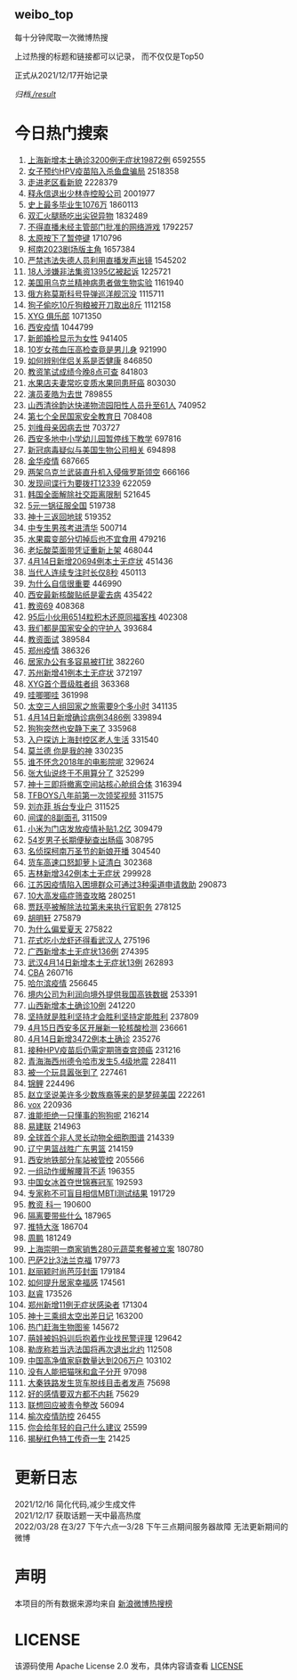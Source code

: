 weibo_top  
---
每十分钟爬取一次微博热搜  

上过热搜的标题和链接都可以记录， 而不仅仅是Top50

正式从2021/12/17开始记录  

*归档[./result](./result/)*

# 今日热门搜索  
1. [上海新增本土确诊3200例无症状19872例](https://s.weibo.com//weibo?q=%23%E4%B8%8A%E6%B5%B7%E6%96%B0%E5%A2%9E%E6%9C%AC%E5%9C%9F%E7%A1%AE%E8%AF%8A3200%E4%BE%8B%E6%97%A0%E7%97%87%E7%8A%B619872%E4%BE%8B%23&Refer=top) 6592555
2. [女子预约HPV疫苗陷入杀鱼盘骗局](https://s.weibo.com//weibo?q=%23%E5%A5%B3%E5%AD%90%E9%A2%84%E7%BA%A6HPV%E7%96%AB%E8%8B%97%E9%99%B7%E5%85%A5%E6%9D%80%E9%B1%BC%E7%9B%98%E9%AA%97%E5%B1%80%23&Refer=top) 2518358
3. [走进老区看新貌](https://s.weibo.com//weibo?q=%23%E8%B5%B0%E8%BF%9B%E8%80%81%E5%8C%BA%E7%9C%8B%E6%96%B0%E8%B2%8C%23&Refer=top) 2228379
4. [释永信退出少林寺控股公司](https://s.weibo.com//weibo?q=%23%E9%87%8A%E6%B0%B8%E4%BF%A1%E9%80%80%E5%87%BA%E5%B0%91%E6%9E%97%E5%AF%BA%E6%8E%A7%E8%82%A1%E5%85%AC%E5%8F%B8%23&Refer=top) 2001977
5. [史上最多毕业生1076万](https://s.weibo.com//weibo?q=%23%E5%8F%B2%E4%B8%8A%E6%9C%80%E5%A4%9A%E6%AF%95%E4%B8%9A%E7%94%9F1076%E4%B8%87%23&Refer=top) 1860113
6. [双汇火腿肠吃出尖锐异物](https://s.weibo.com//weibo?q=%23%E5%8F%8C%E6%B1%87%E7%81%AB%E8%85%BF%E8%82%A0%E5%90%83%E5%87%BA%E5%B0%96%E9%94%90%E5%BC%82%E7%89%A9%23&Refer=top) 1832489
7. [不得直播未经主管部门批准的网络游戏](https://s.weibo.com//weibo?q=%23%E4%B8%8D%E5%BE%97%E7%9B%B4%E6%92%AD%E6%9C%AA%E7%BB%8F%E4%B8%BB%E7%AE%A1%E9%83%A8%E9%97%A8%E6%89%B9%E5%87%86%E7%9A%84%E7%BD%91%E7%BB%9C%E6%B8%B8%E6%88%8F%23&Refer=top) 1792257
8. [太原按下了暂停键](https://s.weibo.com//weibo?q=%23%E5%A4%AA%E5%8E%9F%E6%8C%89%E4%B8%8B%E4%BA%86%E6%9A%82%E5%81%9C%E9%94%AE%23&Refer=top) 1710796
9. [柯南2023剧场版主角](https://s.weibo.com//weibo?q=%23%E6%9F%AF%E5%8D%972023%E5%89%A7%E5%9C%BA%E7%89%88%E4%B8%BB%E8%A7%92%23&Refer=top) 1657384
10. [严禁违法失德人员利用直播发声出镜](https://s.weibo.com//weibo?q=%23%E4%B8%A5%E7%A6%81%E8%BF%9D%E6%B3%95%E5%A4%B1%E5%BE%B7%E4%BA%BA%E5%91%98%E5%88%A9%E7%94%A8%E7%9B%B4%E6%92%AD%E5%8F%91%E5%A3%B0%E5%87%BA%E9%95%9C%23&Refer=top) 1545202
11. [18人涉嫌非法集资1395亿被起诉](https://s.weibo.com//weibo?q=%2318%E4%BA%BA%E6%B6%89%E5%AB%8C%E9%9D%9E%E6%B3%95%E9%9B%86%E8%B5%841395%E4%BA%BF%E8%A2%AB%E8%B5%B7%E8%AF%89%23&Refer=top) 1225721
12. [美国用乌克兰精神病患者做生物实验](https://s.weibo.com//weibo?q=%23%E7%BE%8E%E5%9B%BD%E7%94%A8%E4%B9%8C%E5%85%8B%E5%85%B0%E7%B2%BE%E7%A5%9E%E7%97%85%E6%82%A3%E8%80%85%E5%81%9A%E7%94%9F%E7%89%A9%E5%AE%9E%E9%AA%8C%23&Refer=top) 1161940
13. [俄方称莫斯科号导弹巡洋舰沉没](https://s.weibo.com//weibo?q=%23%E4%BF%84%E6%96%B9%E7%A7%B0%E8%8E%AB%E6%96%AF%E7%A7%91%E5%8F%B7%E5%AF%BC%E5%BC%B9%E5%B7%A1%E6%B4%8B%E8%88%B0%E6%B2%89%E6%B2%A1%23&Refer=top) 1115711
14. [狗子偷吃10斤狗粮被开刀取出8斤](https://s.weibo.com//weibo?q=%23%E7%8B%97%E5%AD%90%E5%81%B7%E5%90%8310%E6%96%A4%E7%8B%97%E7%B2%AE%E8%A2%AB%E5%BC%80%E5%88%80%E5%8F%96%E5%87%BA8%E6%96%A4%23&Refer=top) 1112158
15. [XYG 俱乐部](https://s.weibo.com//weibo?q=XYG%20%E4%BF%B1%E4%B9%90%E9%83%A8&Refer=top) 1071350
16. [西安疫情](https://s.weibo.com//weibo?q=%23%E8%A5%BF%E5%AE%89%E7%96%AB%E6%83%85%23&Refer=top) 1044799
17. [新郎婚检显示为女性](https://s.weibo.com//weibo?q=%23%E6%96%B0%E9%83%8E%E5%A9%9A%E6%A3%80%E6%98%BE%E7%A4%BA%E4%B8%BA%E5%A5%B3%E6%80%A7%23&Refer=top) 941405
18. [10岁女孩血压高检查竟是男儿身](https://s.weibo.com//weibo?q=%2310%E5%B2%81%E5%A5%B3%E5%AD%A9%E8%A1%80%E5%8E%8B%E9%AB%98%E6%A3%80%E6%9F%A5%E7%AB%9F%E6%98%AF%E7%94%B7%E5%84%BF%E8%BA%AB%23&Refer=top) 921990
19. [如何辨别伴侣关系是否健康](https://s.weibo.com//weibo?q=%23%E5%A6%82%E4%BD%95%E8%BE%A8%E5%88%AB%E4%BC%B4%E4%BE%A3%E5%85%B3%E7%B3%BB%E6%98%AF%E5%90%A6%E5%81%A5%E5%BA%B7%23&Refer=top) 846850
20. [教资笔试成绩今晚8点可查](https://s.weibo.com//weibo?q=%23%E6%95%99%E8%B5%84%E7%AC%94%E8%AF%95%E6%88%90%E7%BB%A9%E4%BB%8A%E6%99%9A8%E7%82%B9%E5%8F%AF%E6%9F%A5%23&Refer=top) 841803
21. [水果店夫妻常吃变质水果同患肝癌](https://s.weibo.com//weibo?q=%23%E6%B0%B4%E6%9E%9C%E5%BA%97%E5%A4%AB%E5%A6%BB%E5%B8%B8%E5%90%83%E5%8F%98%E8%B4%A8%E6%B0%B4%E6%9E%9C%E5%90%8C%E6%82%A3%E8%82%9D%E7%99%8C%23&Refer=top) 803030
22. [演员麦皓为去世](https://s.weibo.com//weibo?q=%23%E6%BC%94%E5%91%98%E9%BA%A6%E7%9A%93%E4%B8%BA%E5%8E%BB%E4%B8%96%23&Refer=top) 789855
23. [山西清徐韵达快递物流园阳性人员升至61人](https://s.weibo.com//weibo?q=%23%E5%B1%B1%E8%A5%BF%E6%B8%85%E5%BE%90%E9%9F%B5%E8%BE%BE%E5%BF%AB%E9%80%92%E7%89%A9%E6%B5%81%E5%9B%AD%E9%98%B3%E6%80%A7%E4%BA%BA%E5%91%98%E5%8D%87%E8%87%B361%E4%BA%BA%23&Refer=top) 740952
24. [第七个全民国家安全教育日](https://s.weibo.com//weibo?q=%23%E7%AC%AC%E4%B8%83%E4%B8%AA%E5%85%A8%E6%B0%91%E5%9B%BD%E5%AE%B6%E5%AE%89%E5%85%A8%E6%95%99%E8%82%B2%E6%97%A5%23&Refer=top) 708408
25. [刘维母亲因病去世](https://s.weibo.com//weibo?q=%23%E5%88%98%E7%BB%B4%E6%AF%8D%E4%BA%B2%E5%9B%A0%E7%97%85%E5%8E%BB%E4%B8%96%23&Refer=top) 703727
26. [西安多地中小学幼儿园暂停线下教学](https://s.weibo.com//weibo?q=%E8%A5%BF%E5%AE%89%E5%A4%9A%E5%9C%B0%E4%B8%AD%E5%B0%8F%E5%AD%A6%E5%B9%BC%E5%84%BF%E5%9B%AD%E6%9A%82%E5%81%9C%E7%BA%BF%E4%B8%8B%E6%95%99%E5%AD%A6&Refer=top) 697816
27. [新冠病毒疑似与美国生物公司相关](https://s.weibo.com//weibo?q=%23%E6%96%B0%E5%86%A0%E7%97%85%E6%AF%92%E7%96%91%E4%BC%BC%E4%B8%8E%E7%BE%8E%E5%9B%BD%E7%94%9F%E7%89%A9%E5%85%AC%E5%8F%B8%E7%9B%B8%E5%85%B3%23&Refer=top) 694898
28. [金华疫情](https://s.weibo.com//weibo?q=%E9%87%91%E5%8D%8E%E7%96%AB%E6%83%85&Refer=top) 687665
29. [两架乌克兰武装直升机入侵俄罗斯领空](https://s.weibo.com//weibo?q=%23%E4%B8%A4%E6%9E%B6%E4%B9%8C%E5%85%8B%E5%85%B0%E6%AD%A6%E8%A3%85%E7%9B%B4%E5%8D%87%E6%9C%BA%E5%85%A5%E4%BE%B5%E4%BF%84%E7%BD%97%E6%96%AF%E9%A2%86%E7%A9%BA%23&Refer=top) 666166
30. [发现间谍行为要拨打12339](https://s.weibo.com//weibo?q=%23%E5%8F%91%E7%8E%B0%E9%97%B4%E8%B0%8D%E8%A1%8C%E4%B8%BA%E8%A6%81%E6%8B%A8%E6%89%9312339%23&Refer=top) 622059
31. [韩国全面解除社交距离限制](https://s.weibo.com//weibo?q=%23%E9%9F%A9%E5%9B%BD%E5%85%A8%E9%9D%A2%E8%A7%A3%E9%99%A4%E7%A4%BE%E4%BA%A4%E8%B7%9D%E7%A6%BB%E9%99%90%E5%88%B6%23&Refer=top) 521645
32. [5元一锅征服全国](https://s.weibo.com//weibo?q=%235%E5%85%83%E4%B8%80%E9%94%85%E5%BE%81%E6%9C%8D%E5%85%A8%E5%9B%BD%23&Refer=top) 519738
33. [神十三返回地球](https://s.weibo.com//weibo?q=%E7%A5%9E%E5%8D%81%E4%B8%89%E8%BF%94%E5%9B%9E%E5%9C%B0%E7%90%83&Refer=top) 519352
34. [中专生男孩考进清华](https://s.weibo.com//weibo?q=%23%E4%B8%AD%E4%B8%93%E7%94%9F%E7%94%B7%E5%AD%A9%E8%80%83%E8%BF%9B%E6%B8%85%E5%8D%8E%23&Refer=top) 500714
35. [水果霉变部分切掉后也不宜食用](https://s.weibo.com//weibo?q=%23%E6%B0%B4%E6%9E%9C%E9%9C%89%E5%8F%98%E9%83%A8%E5%88%86%E5%88%87%E6%8E%89%E5%90%8E%E4%B9%9F%E4%B8%8D%E5%AE%9C%E9%A3%9F%E7%94%A8%23&Refer=top) 479216
36. [老坛酸菜面带凭证重新上架](https://s.weibo.com//weibo?q=%23%E8%80%81%E5%9D%9B%E9%85%B8%E8%8F%9C%E9%9D%A2%E5%B8%A6%E5%87%AD%E8%AF%81%E9%87%8D%E6%96%B0%E4%B8%8A%E6%9E%B6%23&Refer=top) 468044
37. [4月14日新增20694例本土无症状](https://s.weibo.com//weibo?q=%234%E6%9C%8814%E6%97%A5%E6%96%B0%E5%A2%9E20694%E4%BE%8B%E6%9C%AC%E5%9C%9F%E6%97%A0%E7%97%87%E7%8A%B6%23&Refer=top) 451436
38. [当代人连续专注时长仅8秒](https://s.weibo.com//weibo?q=%23%E5%BD%93%E4%BB%A3%E4%BA%BA%E8%BF%9E%E7%BB%AD%E4%B8%93%E6%B3%A8%E6%97%B6%E9%95%BF%E4%BB%858%E7%A7%92%23&Refer=top) 450113
39. [为什么自信很重要](https://s.weibo.com//weibo?q=%E4%B8%BA%E4%BB%80%E4%B9%88%E8%87%AA%E4%BF%A1%E5%BE%88%E9%87%8D%E8%A6%81&Refer=top) 446990
40. [西安最新核酸贴纸是霍去病](https://s.weibo.com//weibo?q=%23%E8%A5%BF%E5%AE%89%E6%9C%80%E6%96%B0%E6%A0%B8%E9%85%B8%E8%B4%B4%E7%BA%B8%E6%98%AF%E9%9C%8D%E5%8E%BB%E7%97%85%23&Refer=top) 435422
41. [教资69](https://s.weibo.com//weibo?q=%E6%95%99%E8%B5%8469&Refer=top) 408368
42. [95后小伙用6514粒积木还原同福客栈](https://s.weibo.com//weibo?q=%2395%E5%90%8E%E5%B0%8F%E4%BC%99%E7%94%A86514%E7%B2%92%E7%A7%AF%E6%9C%A8%E8%BF%98%E5%8E%9F%E5%90%8C%E7%A6%8F%E5%AE%A2%E6%A0%88%23&Refer=top) 402308
43. [我们都是国家安全的守护人](https://s.weibo.com//weibo?q=%23%E6%88%91%E4%BB%AC%E9%83%BD%E6%98%AF%E5%9B%BD%E5%AE%B6%E5%AE%89%E5%85%A8%E7%9A%84%E5%AE%88%E6%8A%A4%E4%BA%BA%23&Refer=top) 393684
44. [教资面试](https://s.weibo.com//weibo?q=%23%E6%95%99%E8%B5%84%E9%9D%A2%E8%AF%95%23&Refer=top) 389584
45. [郑州疫情](https://s.weibo.com//weibo?q=%23%E9%83%91%E5%B7%9E%E7%96%AB%E6%83%85%23&Refer=top) 386326
46. [居家办公有多容易被打扰](https://s.weibo.com//weibo?q=%23%E5%B1%85%E5%AE%B6%E5%8A%9E%E5%85%AC%E6%9C%89%E5%A4%9A%E5%AE%B9%E6%98%93%E8%A2%AB%E6%89%93%E6%89%B0%23&Refer=top) 382260
47. [苏州新增41例本土无症状](https://s.weibo.com//weibo?q=%23%E8%8B%8F%E5%B7%9E%E6%96%B0%E5%A2%9E41%E4%BE%8B%E6%9C%AC%E5%9C%9F%E6%97%A0%E7%97%87%E7%8A%B6%23&Refer=top) 372197
48. [XYG首个晋级胜者组](https://s.weibo.com//weibo?q=%23XYG%E9%A6%96%E4%B8%AA%E6%99%8B%E7%BA%A7%E8%83%9C%E8%80%85%E7%BB%84%23&Refer=top) 363368
49. [哇唧唧哇](https://s.weibo.com//weibo?q=%E5%93%87%E5%94%A7%E5%94%A7%E5%93%87&Refer=top) 361998
50. [太空三人组回家之旅需要9个多小时](https://s.weibo.com//weibo?q=%23%E5%A4%AA%E7%A9%BA%E4%B8%89%E4%BA%BA%E7%BB%84%E5%9B%9E%E5%AE%B6%E4%B9%8B%E6%97%85%E9%9C%80%E8%A6%819%E4%B8%AA%E5%A4%9A%E5%B0%8F%E6%97%B6%23&Refer=top) 341135
51. [4月14日新增确诊病例3486例](https://s.weibo.com//weibo?q=%234%E6%9C%8814%E6%97%A5%E6%96%B0%E5%A2%9E%E7%A1%AE%E8%AF%8A%E7%97%85%E4%BE%8B3486%E4%BE%8B%23&Refer=top) 339894
52. [狗狗突然也安静下来了](https://s.weibo.com//weibo?q=%23%E7%8B%97%E7%8B%97%E7%AA%81%E7%84%B6%E4%B9%9F%E5%AE%89%E9%9D%99%E4%B8%8B%E6%9D%A5%E4%BA%86%23&Refer=top) 335968
53. [入户探访上海封控区老人生活](https://s.weibo.com//weibo?q=%23%E5%85%A5%E6%88%B7%E6%8E%A2%E8%AE%BF%E4%B8%8A%E6%B5%B7%E5%B0%81%E6%8E%A7%E5%8C%BA%E8%80%81%E4%BA%BA%E7%94%9F%E6%B4%BB%23&Refer=top) 331540
54. [莫兰德 你是我的神](https://s.weibo.com//weibo?q=%E8%8E%AB%E5%85%B0%E5%BE%B7%20%E4%BD%A0%E6%98%AF%E6%88%91%E7%9A%84%E7%A5%9E&Refer=top) 330235
55. [谁不怀念2018年的电影院呢](https://s.weibo.com//weibo?q=%23%E8%B0%81%E4%B8%8D%E6%80%80%E5%BF%B52018%E5%B9%B4%E7%9A%84%E7%94%B5%E5%BD%B1%E9%99%A2%E5%91%A2%23&Refer=top) 329624
56. [张大仙说终于不用算分了](https://s.weibo.com//weibo?q=%23%E5%BC%A0%E5%A4%A7%E4%BB%99%E8%AF%B4%E7%BB%88%E4%BA%8E%E4%B8%8D%E7%94%A8%E7%AE%97%E5%88%86%E4%BA%86%23&Refer=top) 325299
57. [神十三即将撤离空间站核心舱组合体](https://s.weibo.com//weibo?q=%23%E7%A5%9E%E5%8D%81%E4%B8%89%E5%8D%B3%E5%B0%86%E6%92%A4%E7%A6%BB%E7%A9%BA%E9%97%B4%E7%AB%99%E6%A0%B8%E5%BF%83%E8%88%B1%E7%BB%84%E5%90%88%E4%BD%93%23&Refer=top) 316394
58. [TFBOYS八年前第一次领奖视频](https://s.weibo.com//weibo?q=%23TFBOYS%E5%85%AB%E5%B9%B4%E5%89%8D%E7%AC%AC%E4%B8%80%E6%AC%A1%E9%A2%86%E5%A5%96%E8%A7%86%E9%A2%91%23&Refer=top) 311575
59. [刘亦菲 拆台专业户](https://s.weibo.com//weibo?q=%E5%88%98%E4%BA%A6%E8%8F%B2%20%E6%8B%86%E5%8F%B0%E4%B8%93%E4%B8%9A%E6%88%B7&Refer=top) 311525
60. [间谍的8副面孔](https://s.weibo.com//weibo?q=%23%E9%97%B4%E8%B0%8D%E7%9A%848%E5%89%AF%E9%9D%A2%E5%AD%94%23&Refer=top) 311509
61. [小米为门店发放疫情补贴1.2亿](https://s.weibo.com//weibo?q=%23%E5%B0%8F%E7%B1%B3%E4%B8%BA%E9%97%A8%E5%BA%97%E5%8F%91%E6%94%BE%E7%96%AB%E6%83%85%E8%A1%A5%E8%B4%B41.2%E4%BA%BF%23&Refer=top) 309479
62. [54岁男子长期便秘查出肠癌](https://s.weibo.com//weibo?q=%2354%E5%B2%81%E7%94%B7%E5%AD%90%E9%95%BF%E6%9C%9F%E4%BE%BF%E7%A7%98%E6%9F%A5%E5%87%BA%E8%82%A0%E7%99%8C%23&Refer=top) 308795
63. [名侦探柯南万圣节的新娘开播](https://s.weibo.com//weibo?q=%23%E5%90%8D%E4%BE%A6%E6%8E%A2%E6%9F%AF%E5%8D%97%E4%B8%87%E5%9C%A3%E8%8A%82%E7%9A%84%E6%96%B0%E5%A8%98%E5%BC%80%E6%92%AD%23&Refer=top) 304540
64. [货车高速口怒卸萝卜证清白](https://s.weibo.com//weibo?q=%23%E8%B4%A7%E8%BD%A6%E9%AB%98%E9%80%9F%E5%8F%A3%E6%80%92%E5%8D%B8%E8%90%9D%E5%8D%9C%E8%AF%81%E6%B8%85%E7%99%BD%23&Refer=top) 302368
65. [吉林新增342例本土无症状](https://s.weibo.com//weibo?q=%23%E5%90%89%E6%9E%97%E6%96%B0%E5%A2%9E342%E4%BE%8B%E6%9C%AC%E5%9C%9F%E6%97%A0%E7%97%87%E7%8A%B6%23&Refer=top) 299928
66. [江苏因疫情陷入困境群众可通过3种渠道申请救助](https://s.weibo.com//weibo?q=%23%E6%B1%9F%E8%8B%8F%E5%9B%A0%E7%96%AB%E6%83%85%E9%99%B7%E5%85%A5%E5%9B%B0%E5%A2%83%E7%BE%A4%E4%BC%97%E5%8F%AF%E9%80%9A%E8%BF%873%E7%A7%8D%E6%B8%A0%E9%81%93%E7%94%B3%E8%AF%B7%E6%95%91%E5%8A%A9%23&Refer=top) 290873
67. [10大高发癌症筛查攻略](https://s.weibo.com//weibo?q=%2310%E5%A4%A7%E9%AB%98%E5%8F%91%E7%99%8C%E7%97%87%E7%AD%9B%E6%9F%A5%E6%94%BB%E7%95%A5%23&Refer=top) 280251
68. [贾跃亭被解除法拉第未来执行官职务](https://s.weibo.com//weibo?q=%23%E8%B4%BE%E8%B7%83%E4%BA%AD%E8%A2%AB%E8%A7%A3%E9%99%A4%E6%B3%95%E6%8B%89%E7%AC%AC%E6%9C%AA%E6%9D%A5%E6%89%A7%E8%A1%8C%E5%AE%98%E8%81%8C%E5%8A%A1%23&Refer=top) 278125
69. [胡明轩](https://s.weibo.com//weibo?q=%23%E8%83%A1%E6%98%8E%E8%BD%A9%23&Refer=top) 275879
70. [为什么偏爱夏天](https://s.weibo.com//weibo?q=%23%E4%B8%BA%E4%BB%80%E4%B9%88%E5%81%8F%E7%88%B1%E5%A4%8F%E5%A4%A9%23&Refer=top) 275822
71. [花式吃小龙虾还得看武汉人](https://s.weibo.com//weibo?q=%23%E8%8A%B1%E5%BC%8F%E5%90%83%E5%B0%8F%E9%BE%99%E8%99%BE%E8%BF%98%E5%BE%97%E7%9C%8B%E6%AD%A6%E6%B1%89%E4%BA%BA%23&Refer=top) 275196
72. [广西新增本土无症状136例](https://s.weibo.com//weibo?q=%23%E5%B9%BF%E8%A5%BF%E6%96%B0%E5%A2%9E%E6%9C%AC%E5%9C%9F%E6%97%A0%E7%97%87%E7%8A%B6136%E4%BE%8B%23&Refer=top) 274395
73. [武汉4月14日新增本土无症状13例](https://s.weibo.com//weibo?q=%23%E6%AD%A6%E6%B1%894%E6%9C%8814%E6%97%A5%E6%96%B0%E5%A2%9E%E6%9C%AC%E5%9C%9F%E6%97%A0%E7%97%87%E7%8A%B613%E4%BE%8B%23&Refer=top) 262893
74. [CBA](https://s.weibo.com//weibo?q=CBA&Refer=top) 260716
75. [哈尔滨疫情](https://s.weibo.com//weibo?q=%23%E5%93%88%E5%B0%94%E6%BB%A8%E7%96%AB%E6%83%85%23&Refer=top) 256645
76. [境内公司为利润向境外提供我国高铁数据](https://s.weibo.com//weibo?q=%23%E5%A2%83%E5%86%85%E5%85%AC%E5%8F%B8%E4%B8%BA%E5%88%A9%E6%B6%A6%E5%90%91%E5%A2%83%E5%A4%96%E6%8F%90%E4%BE%9B%E6%88%91%E5%9B%BD%E9%AB%98%E9%93%81%E6%95%B0%E6%8D%AE%23&Refer=top) 253391
77. [山西新增本土确诊10例](https://s.weibo.com//weibo?q=%23%E5%B1%B1%E8%A5%BF%E6%96%B0%E5%A2%9E%E6%9C%AC%E5%9C%9F%E7%A1%AE%E8%AF%8A10%E4%BE%8B%23&Refer=top) 241220
78. [坚持就是胜利坚持才会胜利坚持定能胜利](https://s.weibo.com//weibo?q=%23%E5%9D%9A%E6%8C%81%E5%B0%B1%E6%98%AF%E8%83%9C%E5%88%A9%E5%9D%9A%E6%8C%81%E6%89%8D%E4%BC%9A%E8%83%9C%E5%88%A9%E5%9D%9A%E6%8C%81%E5%AE%9A%E8%83%BD%E8%83%9C%E5%88%A9%23&Refer=top) 237809
79. [4月15日西安多区开展新一轮核酸检测](https://s.weibo.com//weibo?q=%234%E6%9C%8815%E6%97%A5%E8%A5%BF%E5%AE%89%E5%A4%9A%E5%8C%BA%E5%BC%80%E5%B1%95%E6%96%B0%E4%B8%80%E8%BD%AE%E6%A0%B8%E9%85%B8%E6%A3%80%E6%B5%8B%23&Refer=top) 236661
80. [4月14日新增3472例本土确诊](https://s.weibo.com//weibo?q=%234%E6%9C%8814%E6%97%A5%E6%96%B0%E5%A2%9E3472%E4%BE%8B%E6%9C%AC%E5%9C%9F%E7%A1%AE%E8%AF%8A%23&Refer=top) 235276
81. [接种HPV疫苗后仍需定期筛查宫颈癌](https://s.weibo.com//weibo?q=%23%E6%8E%A5%E7%A7%8DHPV%E7%96%AB%E8%8B%97%E5%90%8E%E4%BB%8D%E9%9C%80%E5%AE%9A%E6%9C%9F%E7%AD%9B%E6%9F%A5%E5%AE%AB%E9%A2%88%E7%99%8C%23&Refer=top) 231216
82. [青海海西州德令哈市发生5.4级地震](https://s.weibo.com//weibo?q=%E9%9D%92%E6%B5%B7%E6%B5%B7%E8%A5%BF%E5%B7%9E%E5%BE%B7%E4%BB%A4%E5%93%88%E5%B8%82%E5%8F%91%E7%94%9F5.4%E7%BA%A7%E5%9C%B0%E9%9C%87&Refer=top) 228411
83. [被一个玩具嚣张到了](https://s.weibo.com//weibo?q=%23%E8%A2%AB%E4%B8%80%E4%B8%AA%E7%8E%A9%E5%85%B7%E5%9A%A3%E5%BC%A0%E5%88%B0%E4%BA%86%23&Refer=top) 227461
84. [锦鲤](https://s.weibo.com//weibo?q=%23%E9%94%A6%E9%B2%A4%23&Refer=top) 224496
85. [赵立坚说美许多少数族裔等来的是梦碎美国](https://s.weibo.com//weibo?q=%23%E8%B5%B5%E7%AB%8B%E5%9D%9A%E8%AF%B4%E7%BE%8E%E8%AE%B8%E5%A4%9A%E5%B0%91%E6%95%B0%E6%97%8F%E8%A3%94%E7%AD%89%E6%9D%A5%E7%9A%84%E6%98%AF%E6%A2%A6%E7%A2%8E%E7%BE%8E%E5%9B%BD%23&Refer=top) 222261
86. [vox](https://s.weibo.com//weibo?q=vox&Refer=top) 220936
87. [谁能拒绝一只懂事的狗狗呢](https://s.weibo.com//weibo?q=%23%E8%B0%81%E8%83%BD%E6%8B%92%E7%BB%9D%E4%B8%80%E5%8F%AA%E6%87%82%E4%BA%8B%E7%9A%84%E7%8B%97%E7%8B%97%E5%91%A2%23&Refer=top) 216214
88. [易建联](https://s.weibo.com//weibo?q=%E6%98%93%E5%BB%BA%E8%81%94&Refer=top) 214963
89. [全球首个非人灵长动物全细胞图谱](https://s.weibo.com//weibo?q=%23%E5%85%A8%E7%90%83%E9%A6%96%E4%B8%AA%E9%9D%9E%E4%BA%BA%E7%81%B5%E9%95%BF%E5%8A%A8%E7%89%A9%E5%85%A8%E7%BB%86%E8%83%9E%E5%9B%BE%E8%B0%B1%23&Refer=top) 214339
90. [辽宁男篮战胜广东男篮](https://s.weibo.com//weibo?q=%23%E8%BE%BD%E5%AE%81%E7%94%B7%E7%AF%AE%E6%88%98%E8%83%9C%E5%B9%BF%E4%B8%9C%E7%94%B7%E7%AF%AE%23&Refer=top) 214159
91. [西安地铁部分车站被管控](https://s.weibo.com//weibo?q=%23%E8%A5%BF%E5%AE%89%E5%9C%B0%E9%93%81%E9%83%A8%E5%88%86%E8%BD%A6%E7%AB%99%E8%A2%AB%E7%AE%A1%E6%8E%A7%23&Refer=top) 205566
92. [一组动作缓解腰背不适](https://s.weibo.com//weibo?q=%23%E4%B8%80%E7%BB%84%E5%8A%A8%E4%BD%9C%E7%BC%93%E8%A7%A3%E8%85%B0%E8%83%8C%E4%B8%8D%E9%80%82%23&Refer=top) 196355
93. [中国女冰首夺世锦赛冠军](https://s.weibo.com//weibo?q=%23%E4%B8%AD%E5%9B%BD%E5%A5%B3%E5%86%B0%E9%A6%96%E5%A4%BA%E4%B8%96%E9%94%A6%E8%B5%9B%E5%86%A0%E5%86%9B%23&Refer=top) 192593
94. [专家称不可盲目相信MBTI测试结果](https://s.weibo.com//weibo?q=%23%E4%B8%93%E5%AE%B6%E7%A7%B0%E4%B8%8D%E5%8F%AF%E7%9B%B2%E7%9B%AE%E7%9B%B8%E4%BF%A1MBTI%E6%B5%8B%E8%AF%95%E7%BB%93%E6%9E%9C%23&Refer=top) 191729
95. [教资 科一](https://s.weibo.com//weibo?q=%E6%95%99%E8%B5%84%20%E7%A7%91%E4%B8%80&Refer=top) 190600
96. [隔离要带些什么](https://s.weibo.com//weibo?q=%23%E9%9A%94%E7%A6%BB%E8%A6%81%E5%B8%A6%E4%BA%9B%E4%BB%80%E4%B9%88%23&Refer=top) 187965
97. [推特大涨](https://s.weibo.com//weibo?q=%23%E6%8E%A8%E7%89%B9%E5%A4%A7%E6%B6%A8%23&Refer=top) 186704
98. [周鹏](https://s.weibo.com//weibo?q=%E5%91%A8%E9%B9%8F&Refer=top) 181249
99. [上海崇明一商家销售280元蔬菜套餐被立案](https://s.weibo.com//weibo?q=%23%E4%B8%8A%E6%B5%B7%E5%B4%87%E6%98%8E%E4%B8%80%E5%95%86%E5%AE%B6%E9%94%80%E5%94%AE280%E5%85%83%E8%94%AC%E8%8F%9C%E5%A5%97%E9%A4%90%E8%A2%AB%E7%AB%8B%E6%A1%88%23&Refer=top) 180780
100. [巴萨2比3法兰克福](https://s.weibo.com//weibo?q=%23%E5%B7%B4%E8%90%A82%E6%AF%943%E6%B3%95%E5%85%B0%E5%85%8B%E7%A6%8F%23&Refer=top) 179773
101. [赵丽颖时尚芭莎封面](https://s.weibo.com//weibo?q=%23%E8%B5%B5%E4%B8%BD%E9%A2%96%E6%97%B6%E5%B0%9A%E8%8A%AD%E8%8E%8E%E5%B0%81%E9%9D%A2%23&Refer=top) 179184
102. [如何提升居家幸福感](https://s.weibo.com//weibo?q=%23%E5%A6%82%E4%BD%95%E6%8F%90%E5%8D%87%E5%B1%85%E5%AE%B6%E5%B9%B8%E7%A6%8F%E6%84%9F%23&Refer=top) 174561
103. [赵睿](https://s.weibo.com//weibo?q=%E8%B5%B5%E7%9D%BF&Refer=top) 173526
104. [郑州新增11例无症状感染者](https://s.weibo.com//weibo?q=%23%E9%83%91%E5%B7%9E%E6%96%B0%E5%A2%9E11%E4%BE%8B%E6%97%A0%E7%97%87%E7%8A%B6%E6%84%9F%E6%9F%93%E8%80%85%23&Refer=top) 171304
105. [神十三乘组太空出差日记](https://s.weibo.com//weibo?q=%23%E7%A5%9E%E5%8D%81%E4%B8%89%E4%B9%98%E7%BB%84%E5%A4%AA%E7%A9%BA%E5%87%BA%E5%B7%AE%E6%97%A5%E8%AE%B0%23&Refer=top) 163200
106. [热门赶海生物图鉴](https://s.weibo.com//weibo?q=%23%E7%83%AD%E9%97%A8%E8%B5%B6%E6%B5%B7%E7%94%9F%E7%89%A9%E5%9B%BE%E9%89%B4%23&Refer=top) 145672
107. [萌娃被妈妈训后抱着作业找民警评理](https://s.weibo.com//weibo?q=%23%E8%90%8C%E5%A8%83%E8%A2%AB%E5%A6%88%E5%A6%88%E8%AE%AD%E5%90%8E%E6%8A%B1%E7%9D%80%E4%BD%9C%E4%B8%9A%E6%89%BE%E6%B0%91%E8%AD%A6%E8%AF%84%E7%90%86%23&Refer=top) 129642
108. [勒庞称若当选法国将再次退出北约](https://s.weibo.com//weibo?q=%E5%8B%92%E5%BA%9E%E7%A7%B0%E8%8B%A5%E5%BD%93%E9%80%89%E6%B3%95%E5%9B%BD%E5%B0%86%E5%86%8D%E6%AC%A1%E9%80%80%E5%87%BA%E5%8C%97%E7%BA%A6&Refer=top) 112508
109. [中国高净值家庭数量达到206万户](https://s.weibo.com//weibo?q=%23%E4%B8%AD%E5%9B%BD%E9%AB%98%E5%87%80%E5%80%BC%E5%AE%B6%E5%BA%AD%E6%95%B0%E9%87%8F%E8%BE%BE%E5%88%B0206%E4%B8%87%E6%88%B7%23&Refer=top) 103102
110. [没有人能把猫咪和盒子分开](https://s.weibo.com//weibo?q=%23%E6%B2%A1%E6%9C%89%E4%BA%BA%E8%83%BD%E6%8A%8A%E7%8C%AB%E5%92%AA%E5%92%8C%E7%9B%92%E5%AD%90%E5%88%86%E5%BC%80%23&Refer=top) 97098
111. [大秦铁路发生货车脱线目击者发声](https://s.weibo.com//weibo?q=%23%E5%A4%A7%E7%A7%A6%E9%93%81%E8%B7%AF%E5%8F%91%E7%94%9F%E8%B4%A7%E8%BD%A6%E8%84%B1%E7%BA%BF%E7%9B%AE%E5%87%BB%E8%80%85%E5%8F%91%E5%A3%B0%23&Refer=top) 75698
112. [好的感情要双方都不内耗](https://s.weibo.com//weibo?q=%23%E5%A5%BD%E7%9A%84%E6%84%9F%E6%83%85%E8%A6%81%E5%8F%8C%E6%96%B9%E9%83%BD%E4%B8%8D%E5%86%85%E8%80%97%23&Refer=top) 75629
113. [联想回应被责令整改](https://s.weibo.com//weibo?q=%23%E8%81%94%E6%83%B3%E5%9B%9E%E5%BA%94%E8%A2%AB%E8%B4%A3%E4%BB%A4%E6%95%B4%E6%94%B9%23&Refer=top) 56094
114. [榆次疫情防控](https://s.weibo.com//weibo?q=%E6%A6%86%E6%AC%A1%E7%96%AB%E6%83%85%E9%98%B2%E6%8E%A7&Refer=top) 26455
115. [你会给年轻的自己什么建议](https://s.weibo.com//weibo?q=%23%E4%BD%A0%E4%BC%9A%E7%BB%99%E5%B9%B4%E8%BD%BB%E7%9A%84%E8%87%AA%E5%B7%B1%E4%BB%80%E4%B9%88%E5%BB%BA%E8%AE%AE%23&Refer=top) 25599
116. [揭秘红色特工传奇一生](https://s.weibo.com//weibo?q=%23%E6%8F%AD%E7%A7%98%E7%BA%A2%E8%89%B2%E7%89%B9%E5%B7%A5%E4%BC%A0%E5%A5%87%E4%B8%80%E7%94%9F%23&Refer=top) 21425
# 更新日志  
2021/12/16  简化代码,减少生成文件  
2021/12/17  获取话题一天中最高热度  
2022/03/28  在3/27 下午六点—3/28 下午三点期间服务器故障 无法更新期间的微博  
# 声明  
本项目的所有数据来源均来自 [新浪微博热搜榜](https://s.weibo.com/top/summary)  

# LICENSE
该源码使用 Apache License 2.0 发布，具体内容请查看 [LICENSE](./LICENSE)
